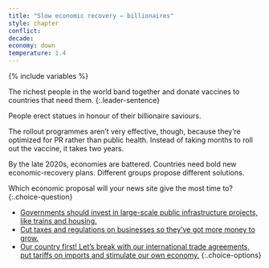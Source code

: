 ```yaml
---
title: "Slow economic recovery – billionaires"
style: chapter
conflict: 
decade: 
economy: down
temperature: 1.4
---
```


{% include variables %}

The richest people in the world band together and donate vaccines to countries that need them.
{:.leader-sentence}

People erect statues in honour of their billionaire saviours.

The rollout programmes aren’t very effective, though, because they’re optimized for PR rather than public health. Instead of taking months to roll out the vaccine, it takes two years.

By the late 2020s, economies are battered. Countries need bold new economic-recovery plans. Different groups propose different solutions.

Which economic proposal will your news site give the most time to?
{:.choice-question}

- [Governments should invest in large-scale public infrastructure projects, like trains and housing.](chapter_green-new-deal.html)
- [Cut taxes and regulations on businesses so they’ve got more money to grow.](chapter_billionaires-get-richer.html)
- [Our country first! Let’s break with our international trade agreements, put tariffs on imports and stimulate our own economy.](chapter_world-trade-is-in-tatters.html)
{:.choice-options}
